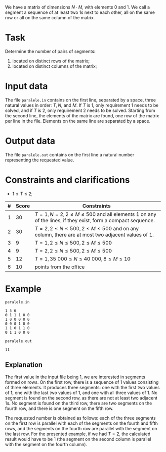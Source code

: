 We have a matrix of dimensions $N \cdot M$, with elements $0$ and $1$. We call a segment a sequence of at least two $1$s next to each other, all on the same row or all on the same column of the matrix.

# Task

Determine the number of pairs of segments:

1. located on distinct rows of the matrix;
2. located on distinct columns of the matrix;

# Input data

The file `paralele.in` contains on the first line, separated by a space, three natural values in order: $T, N$, and $M$. If $T$ is $1$, only requirement $1$ needs to be solved, and if $T$ is $2$, only requirement $2$ needs to be solved.
Starting from the second line, the elements of the matrix are found, one row of the matrix per line in the file. Elements on the same line are separated by a space.

# Output data

The file `paralele.out` contains on the first line a natural number representing the requested value.

# Constraints and clarifications

* $1 \leq T \leq 2$;

|#|Score|Constraints|
|-|-|--------|
|1|30|$T = 1, N = 2, 2 \leq M \leq 500$ and all elements $1$ on any of the lines, if they exist, form a compact sequence.|
|2|30|$T = 2, 2 \leq N \leq 500, 2 \leq M \leq 500$ and on any column, there are at most two adjacent values of 1.|
|3|9|$T = 1, 2 \leq N \leq 500, 2 \leq M \leq 500$|
|4|9|$T = 2, 2 \leq N \leq 500, 2 \leq M \leq 500$|
|5|12|$T = 1, 35\ 000 \leq N \leq 40\ 000, 8 \leq M \leq 10$|
|6|10|points from the office|

# Example

`paralele.in`
```
1 5 6
0 1 1 1 0 0
1 0 0 0 0 0
0 0 0 1 0 0
1 1 0 1 1 0
0 1 1 0 0 0
```

`paralele.out`
```
11
```

## Explanation

The first value in the input file being $1$, we are interested in segments formed on rows. On the first row, there is a sequence of $1$ values consisting of three elements. It produces three segments: one with the first two values of $1$, one with the last two values of $1$, and one with all three values of $1$. No segment is found on the second row, as there are not at least two adjacent $1$s. No segment is found on the third row, there are two segments on the fourth row, and there is one segment on the fifth row. 

The requested number is obtained as follows: each of the three segments on the first row is parallel with each of the segments on the fourth and fifth rows, and the segments on the fourth row are parallel with the segment on the last row. For the presented example, if we had $T = 2$, the calculated result would have to be $1$ (the segment on the second column is parallel with the segment on the fourth column).
